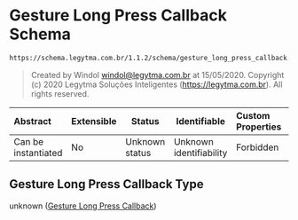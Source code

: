 # Gesture Long Press Callback Schema

```txt
https://schema.legytma.com.br/1.1.2/schema/gesture_long_press_callback.schema.json
```




> Created by Windol [windol@legytma.com.br](mailto:windol@legytma.com.br) at 15/05/2020.
> Copyright (c) 2020 Legytma Soluções Inteligentes (<https://legytma.com.br>). All rights reserved.
>

| Abstract            | Extensible | Status         | Identifiable            | Custom Properties | Additional Properties | Access Restrictions | Defined In                                                                                                          |
| :------------------ | ---------- | -------------- | ----------------------- | :---------------- | --------------------- | ------------------- | ------------------------------------------------------------------------------------------------------------------- |
| Can be instantiated | No         | Unknown status | Unknown identifiability | Forbidden         | Allowed               | none                | [gesture_long_press_callback.schema.json](../schema/gesture_long_press_callback.schema.json) |

## Gesture Long Press Callback Type

unknown ([Gesture Long Press Callback](gesture_long_press_callback.md))
